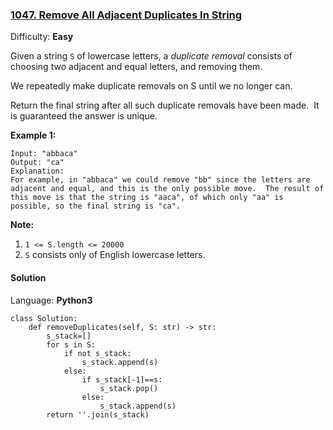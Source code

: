 ### [1047\. Remove All Adjacent Duplicates In String](https://leetcode.com/problems/remove-all-adjacent-duplicates-in-string/)

Difficulty: **Easy**


Given a string `S` of lowercase letters, a _duplicate removal_ consists of choosing two adjacent and equal letters, and removing them.

We repeatedly make duplicate removals on S until we no longer can.

Return the final string after all such duplicate removals have been made.  It is guaranteed the answer is unique.

**Example 1:**

```
Input: "abbaca"
Output: "ca"
Explanation: 
For example, in "abbaca" we could remove "bb" since the letters are adjacent and equal, and this is the only possible move.  The result of this move is that the string is "aaca", of which only "aa" is possible, so the final string is "ca".
```

**Note:**

1.  `1 <= S.length <= 20000`
2.  `S` consists only of English lowercase letters.


#### Solution

Language: **Python3**

```python3
class Solution:
    def removeDuplicates(self, S: str) -> str:
        s_stack=[]
        for s in S:
            if not s_stack:
                s_stack.append(s)
            else:
                if s_stack[-1]==s:
                    s_stack.pop()
                else:
                    s_stack.append(s)
        return ''.join(s_stack)
```